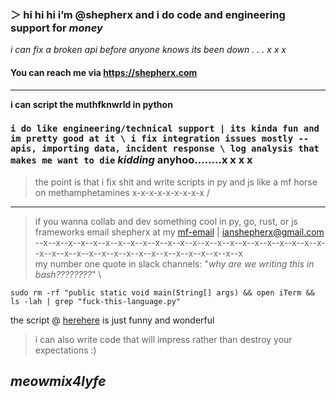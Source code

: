 ### ＞ hi hi hi i’m @shepherx and i do code and engineering support for *money*
*i can fix a broken api before anyone knows its been down . . . x x x*
#### You can reach me via https://shepherx.com
---
**i can script the muthfknwrld in python**

### `i do like engineering/technical support | its kinda fun and im pretty good at it \ i fix integration issues mostly -- apis, importing data, incident response \ log analysis that makes me want to die` *kidding* anyhoo........x x x x 

> the point is that i fix shit and write scripts in py and js like a mf horse on methamphetamines x-x-x-x-x-x-x-x-x /
---

> if you wanna collab and dev something cool in py, go, rust, or js frameworks email shepherx at my [mf-email](ianshepherx@gmail.com) | ianshepherx@gmail.com \
> --x--x--x--x--x--x--x--x--x--x--x--x--x--x--x--x--x--x--x--x--x--x--x--x--x--x--x--x--x--x--x--x--x--x--x--x--x--x--x--x \
> my number one quote in slack channels: "*why are we writing this in bash????????*" \

`sudo rm -rf "public static void main(String[] args) && open iTerm && ls -lah | grep "fuck-this-language.py" `

the script @ [herehere](https://github.com/shepherx/gh/blob/main/gh.py) is just funny and wonderful

> i can also write code that will impress rather than destroy your expectations :)

__*meowmix4lyfe*__
---
